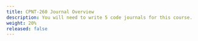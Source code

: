 ```yaml
---
title: CPNT-260 Journal Overview
description: You will need to write 5 code journals for this course.
weight: 20%
released: false
---
```

